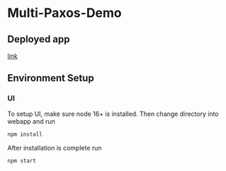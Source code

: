 # Multi-Paxos-Demo

## Deployed app
[link](https://multipaxosdemo.fly.dev/)
## Environment Setup
### UI
To setup UI, make sure node 16+ is installed. Then change directory into webapp and run
```sh
npm install
```
After installation is complete run
```
npm start
```
